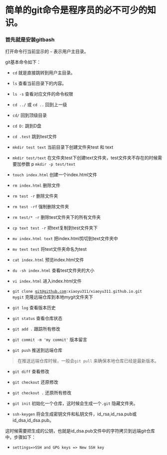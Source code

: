 # 简单的git命令是程序员的必不可少的知识。

### 首先就是安装gitbash

打开命令行当前显示的 <code>~</code> 表示用户主目录。

git基本命令如下：

* <code>cd</code> 就是直接跳转到用户主目录。

* <code>ls</code> 查看当前目录下的内容。

* <code>ls -s</code> 查看对应文件的命令权限

* <code>cd ../</code> 或 <code>cd ..</code> 回到上一级

* <code>cd/</code> 回到顶级目录

* <code>cd D:</code> 跳到D盘

* <code>cd .test</code> 跳到test文件

* <code>mkdir test text</code> 当前目录下创建文件夹test 和 text

* <code>mkdir test/text</code> 在文件夹test下创建text文件夹，test文件夹不存在的时候需要加参数 p <code>mkdir -p test/text</code>

* <code>touch index.html</code> 创建一个index.html文件

* <code>rm index.html</code> 删除文件   

* <code>rm test -r</code> 删除文件夹

* <code>rm test -rf</code> 强制删除文件夹

* <code>rm test/* -r</code> 删除test文件夹下的所有文件夹

* <code>cp text test -r</code> 把text复制到test文件夹下

* <code>mv index.html text</code> 把index.html剪切到text文件夹中

* <code>mv text test</code> 将text文件夹命名为test

* <code>cat index.html</code> 预览index.html文件

* <code>du -sh index.html</code> 查看test文件夹的大小

* <code>vi index.html</code> 进入index.html文件

* <code>git clone git@github.com:xiaoyu311/xiaoyu311.github.io.git mygit</code> 克隆远端仓库到本地mygit文件夹下

* <code>git log</code> 查看版本历史

* <code>git status</code> 查看仓库状态

* <code>git add .</code> 跟踪所有修改

* <code>git commit -m 'my commit'</code> 版本留言

* <code>git push</code> 推送到远端仓库

> 在推送远端仓库时候，一般会<code>git pull</code> 来确保本地仓库已经是最新版本。

* <code>git diff</code> 查看修改

* <code>git checkout</code> 还原修改

* <code>git checkout .</code> 还原所有修改

* <code>git init</code> 初始化一个仓库，这时候会生成一个<code>.git</code> 隐藏文件夹。

* <code>ssh-keygen</code> 将会生成密钥文件和私钥文件，id_rsa,id_rsa.pub或id_dsa,id_dsa.pub。

这时候需要把生成的公钥，也就是id_dsa.pub文件中的字符拷贝到远端git仓库中，步骤如下：

* <code>settings=>SSH and GPG keys => New SSH key</code>
